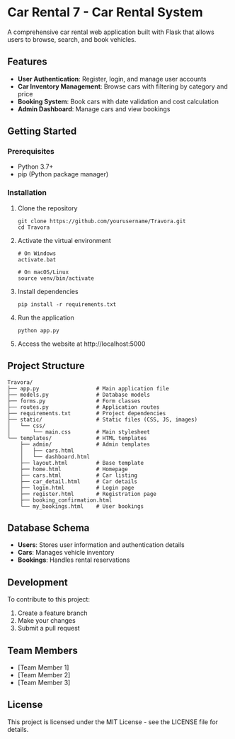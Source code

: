 # Car Rental 7 - Car Rental System

A comprehensive car rental web application built with Flask that allows users to browse, search, and book vehicles.

## Features

- **User Authentication**: Register, login, and manage user accounts
- **Car Inventory Management**: Browse cars with filtering by category and price
- **Booking System**: Book cars with date validation and cost calculation
- **Admin Dashboard**: Manage cars and view bookings

## Getting Started

### Prerequisites

- Python 3.7+
- pip (Python package manager)

### Installation

1. Clone the repository
   ```
   git clone https://github.com/yourusername/Travora.git
   cd Travora
   ```

2. Activate the virtual environment
   ```
   # On Windows
   activate.bat
   
   # On macOS/Linux
   source venv/bin/activate
   ```

3. Install dependencies
   ```
   pip install -r requirements.txt
   ```

4. Run the application
   ```
   python app.py
   ```

5. Access the website at http://localhost:5000

## Project Structure

```
Travora/
├── app.py                  # Main application file
├── models.py               # Database models
├── forms.py                # Form classes
├── routes.py               # Application routes
├── requirements.txt        # Project dependencies
├── static/                 # Static files (CSS, JS, images)
│   └── css/
│       └── main.css        # Main stylesheet
└── templates/              # HTML templates
    ├── admin/              # Admin templates
    │   ├── cars.html
    │   └── dashboard.html
    ├── layout.html         # Base template
    ├── home.html           # Homepage
    ├── cars.html           # Car listing
    ├── car_detail.html     # Car details
    ├── login.html          # Login page
    ├── register.html       # Registration page
    ├── booking_confirmation.html
    └── my_bookings.html    # User bookings
```

## Database Schema

- **Users**: Stores user information and authentication details
- **Cars**: Manages vehicle inventory
- **Bookings**: Handles rental reservations

## Development

To contribute to this project:

1. Create a feature branch
2. Make your changes
3. Submit a pull request

## Team Members

- [Team Member 1]
- [Team Member 2]
- [Team Member 3]

## License

This project is licensed under the MIT License - see the LICENSE file for details.